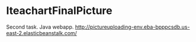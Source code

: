 # IteachartFinalPicture
Second task. Java webapp. 
http://pictureuploading-env.eba-bpppcsdb.us-east-2.elasticbeanstalk.com/
